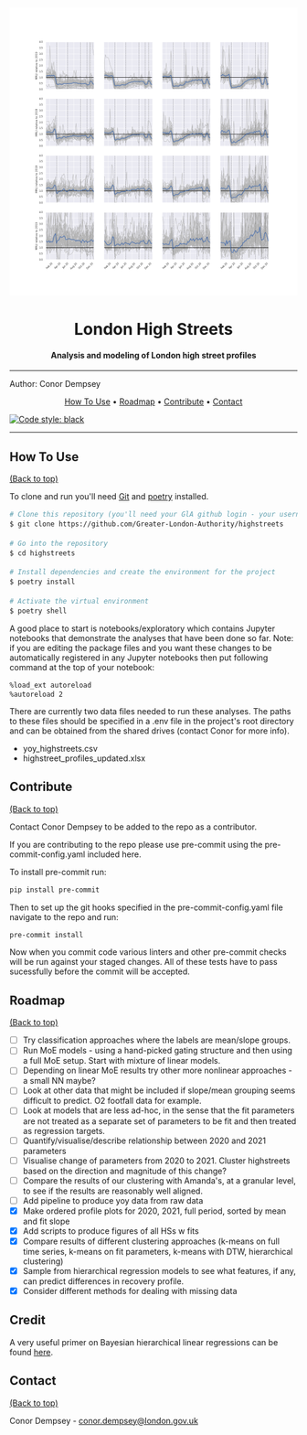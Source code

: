 ![Banner](<banner.png>)
<!-- See https://github.com/rmariuzzo/github-banner -->

<div align="center">
<h1> London High Streets </h1>
<h4> Analysis and modeling of London high street profiles </h4>
</div>

<!-- <a href="#top">""</a> -->

---

Author: Conor Dempsey



<p align="center">
  <a href="#how-to-use">How To Use</a> •
  <a href="#roadmap">Roadmap</a> •
  <a href="#contribute">Contribute</a> •
  <a href="#contact">Contact</a>
</p>

[![Code style: black](https://img.shields.io/badge/code%20style-black-000000.svg)](https://github.com/psf/black)

---

## How To Use
[(Back to top)](#how-to-use)

To clone and run you'll need [Git](https://git-scm.com) and [poetry](https://python-poetry.org/docs/master/#installing-with-the-official-installerl) installed.

```bash
# Clone this repository (you'll need your GlA github login - your username and a personal access token)
$ git clone https://github.com/Greater-London-Authority/highstreets

# Go into the repository
$ cd highstreets

# Install dependencies and create the environment for the project
$ poetry install

# Activate the virtual environment
$ poetry shell
```

A good place to start is notebooks/exploratory which contains Jupyter notebooks that demonstrate the analyses that have been done so far. Note: if you are editing the package files and you want these changes to be automatically registered in any Jupyter notebooks then put following command at the top of your notebook:

```
%load_ext autoreload
%autoreload 2
```

There are currently two data files needed to run these analyses. The paths to these files should be specified in a .env file in the project's root directory and can be obtained from the shared drives (contact Conor for more info).

* yoy_highstreets.csv
* highstreet_profiles_updated.xlsx


## Contribute
[(Back to top)](#how-to-use)

Contact Conor Dempsey to be added to the repo as a contributor.

If you are contributing to the repo please use pre-commit using the pre-commit-config.yaml included here.

To install pre-commit run:
```bash
pip install pre-commit
```

Then to set up the git hooks specified in the pre-commit-config.yaml file navigate to the repo and run:
```bash
pre-commit install
```

Now when you commit code various linters and other pre-commit checks will be run against your staged changes. All of these tests have to pass sucessfully before the commit will be accepted.


<!-- ROADMAP -->
## Roadmap
[(Back to top)](#how-to-use)

- [ ] Try classification approaches where the labels are mean/slope groups.
- [ ] Run MoE models - using a hand-picked gating structure and then using a full MoE setup. Start with mixture of linear models.
- [ ] Depending on linear MoE results try other more nonlinear approaches - a small NN maybe?
- [ ] Look at other data that might be included if slope/mean grouping seems difficult to predict. O2 footfall data for example.
- [ ] Look at models that are less ad-hoc, in the sense that the fit parameters are not treated as a separate set of parameters to be fit and then treated as regression targets.
- [ ] Quantify/visualise/describe relationship between 2020 and 2021 parameters
- [ ] Visualise change of parameters from 2020 to 2021. Cluster highstreets based on the direction and magnitude of this change?
- [ ] Compare the results of our clustering with Amanda's, at a granular level, to see if the results are reasonably well aligned.
- [ ] Add pipeline to produce yoy data from raw data
- [x] Make ordered profile plots for 2020, 2021, full period, sorted by mean and fit slope
- [x] Add scripts to produce figures of all HSs w fits
- [x] Compare results of different clustering approaches (k-means on full time series, k-means on fit parameters, k-means with DTW, hierarchical clustering)
- [x] Sample from hierarchical regression models to see what features, if any, can predict differences in recovery profile.
- [x] Consider different methods for dealing with missing data

## Credit

A very useful primer on Bayesian hierarchical linear regressions can be found [here](https://docs.pymc.io/en/v3/pymc-examples/examples/case_studies/multilevel_modeling.html).

## Contact
[(Back to top)](#v)

Conor Dempsey - conor.dempsey@london.gov.uk
